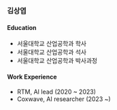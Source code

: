 ### 김상엽

#### Education

- 서울대학교 산업공학과 학사
- 서울대학교 산업공학과 석사
- 서울대학교 산업공학과 박사과정

#### Work Experience

- RTM, AI lead (2020 ~ 2023)
- Coxwave, AI researcher (2023 ~)
